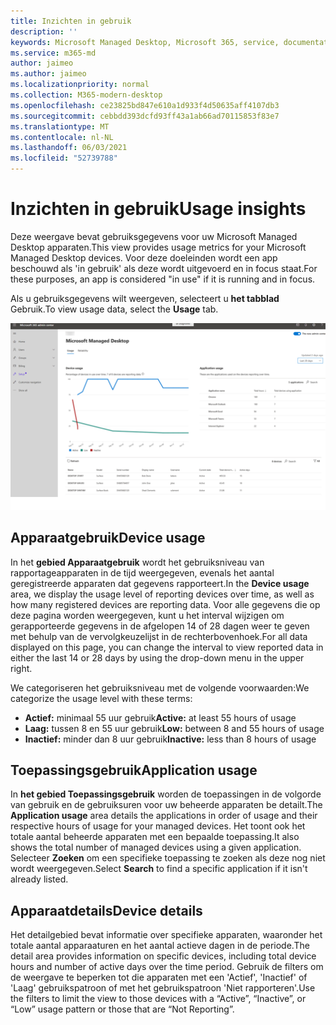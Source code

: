 ```yaml
---
title: Inzichten in gebruik
description: ''
keywords: Microsoft Managed Desktop, Microsoft 365, service, documentatie
ms.service: m365-md
author: jaimeo
ms.author: jaimeo
ms.localizationpriority: normal
ms.collection: M365-modern-desktop
ms.openlocfilehash: ce23825bd847e610a1d933f4d50635aff4107db3
ms.sourcegitcommit: cebbdd393dcfd93ff43a1ab66ad70115853f83e7
ms.translationtype: MT
ms.contentlocale: nl-NL
ms.lasthandoff: 06/03/2021
ms.locfileid: "52739788"
---
```

# <a name="usage-insights"></a><span data-ttu-id="ac3ef-103">Inzichten in gebruik</span><span class="sxs-lookup"><span data-stu-id="ac3ef-103">Usage insights</span></span>
<span data-ttu-id="ac3ef-104">Deze weergave bevat gebruiksgegevens voor uw Microsoft Managed Desktop apparaten.</span><span class="sxs-lookup"><span data-stu-id="ac3ef-104">This view provides usage metrics for your Microsoft Managed Desktop devices.</span></span> <span data-ttu-id="ac3ef-105">Voor deze doeleinden wordt een app beschouwd als 'in gebruik' als deze wordt uitgevoerd en in focus staat.</span><span class="sxs-lookup"><span data-stu-id="ac3ef-105">For these purposes, an app is considered "in use" if it is running and in focus.</span></span>

<span data-ttu-id="ac3ef-106">Als u gebruiksgegevens wilt weergeven, selecteert u **het tabblad** Gebruik.</span><span class="sxs-lookup"><span data-stu-id="ac3ef-106">To view usage data, select the **Usage** tab.</span></span>

![Deelvenster Gebruik.](../../media/insights_usage.png)

## <a name="device-usage"></a><span data-ttu-id="ac3ef-111">Apparaatgebruik</span><span class="sxs-lookup"><span data-stu-id="ac3ef-111">Device usage</span></span>

<span data-ttu-id="ac3ef-112">In het **gebied Apparaatgebruik** wordt het gebruiksniveau van rapportageapparaten in de tijd weergegeven, evenals het aantal geregistreerde apparaten dat gegevens rapporteert.</span><span class="sxs-lookup"><span data-stu-id="ac3ef-112">In the **Device usage** area, we display the usage level of reporting devices over time, as well as how many registered devices are reporting data.</span></span> <span data-ttu-id="ac3ef-113">Voor alle gegevens die op deze pagina worden weergegeven, kunt u het interval wijzigen om gerapporteerde gegevens in de afgelopen 14 of 28 dagen weer te geven met behulp van de vervolgkeuzelijst in de rechterbovenhoek.</span><span class="sxs-lookup"><span data-stu-id="ac3ef-113">For all data displayed on this page, you can change the interval to view reported data in either the last 14 or 28 days by using the drop-down menu in the upper right.</span></span>

<span data-ttu-id="ac3ef-114">We categoriseren het gebruiksniveau met de volgende voorwaarden:</span><span class="sxs-lookup"><span data-stu-id="ac3ef-114">We categorize the usage level with these terms:</span></span>

- <span data-ttu-id="ac3ef-115">**Actief:** minimaal 55 uur gebruik</span><span class="sxs-lookup"><span data-stu-id="ac3ef-115">**Active:** at least 55 hours of usage</span></span>
- <span data-ttu-id="ac3ef-116">**Laag:** tussen 8 en 55 uur gebruik</span><span class="sxs-lookup"><span data-stu-id="ac3ef-116">**Low:** between 8 and 55 hours of usage</span></span>
- <span data-ttu-id="ac3ef-117">**Inactief:** minder dan 8 uur gebruik</span><span class="sxs-lookup"><span data-stu-id="ac3ef-117">**Inactive:** less than 8 hours of usage</span></span>




## <a name="application-usage"></a><span data-ttu-id="ac3ef-118">Toepassingsgebruik</span><span class="sxs-lookup"><span data-stu-id="ac3ef-118">Application usage</span></span>

<span data-ttu-id="ac3ef-119">In **het gebied Toepassingsgebruik** worden de toepassingen in de volgorde van gebruik en de gebruiksuren voor uw beheerde apparaten be detailt.</span><span class="sxs-lookup"><span data-stu-id="ac3ef-119">The **Application usage** area details the applications in order of usage and their respective hours of usage for your managed devices.</span></span> <span data-ttu-id="ac3ef-120">Het toont ook het totale aantal beheerde apparaten met een bepaalde toepassing.</span><span class="sxs-lookup"><span data-stu-id="ac3ef-120">It also shows the total number of managed devices using a given application.</span></span> <span data-ttu-id="ac3ef-121">Selecteer **Zoeken** om een specifieke toepassing te zoeken als deze nog niet wordt weergegeven.</span><span class="sxs-lookup"><span data-stu-id="ac3ef-121">Select **Search** to find a specific application if it isn't already listed.</span></span>


## <a name="device-details"></a><span data-ttu-id="ac3ef-122">Apparaatdetails</span><span class="sxs-lookup"><span data-stu-id="ac3ef-122">Device details</span></span>
<span data-ttu-id="ac3ef-123">Het detailgebied bevat informatie over specifieke apparaten, waaronder het totale aantal apparaaturen en het aantal actieve dagen in de periode.</span><span class="sxs-lookup"><span data-stu-id="ac3ef-123">The detail area provides information on specific devices, including total device hours and number of active days over the time period.</span></span> <span data-ttu-id="ac3ef-124">Gebruik de filters om de weergave te beperken tot die apparaten met een 'Actief', 'Inactief' of 'Laag' gebruikspatroon of met het gebruikspatroon 'Niet rapporteren'.</span><span class="sxs-lookup"><span data-stu-id="ac3ef-124">Use the filters to limit the view to those devices with a “Active”, “Inactive”, or “Low” usage pattern or those that are “Not Reporting”.</span></span> 
